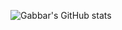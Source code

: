 ![Gabbar's GitHub stats](https://github-readme-stats.vercel.app/api?username=gabbarX&show_icons=true&theme=radical)

